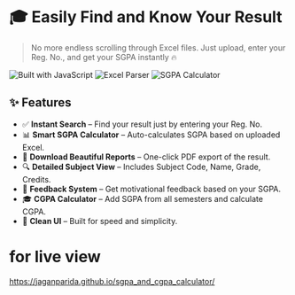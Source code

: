 # 🎓 Easily Find and Know Your Result

> No more endless scrolling through Excel files. Just upload, enter your Reg. No., and get your SGPA instantly 🔥

![Built with JavaScript](https://img.shields.io/badge/Built%20with-JavaScript-yellow?style=for-the-badge)
![Excel Parser](https://img.shields.io/badge/Excel--to--Web-Automation-blueviolet?style=for-the-badge)
![SGPA Calculator](https://img.shields.io/badge/SGPA-CGPA%20Calculator-green?style=for-the-badge)

## ✨ Features

- ✅ **Instant Search** – Find your result just by entering your Reg. No.
- 📊 **Smart SGPA Calculator** – Auto-calculates SGPA based on uploaded Excel.
- 💾 **Download Beautiful Reports** – One-click PDF export of the result.
- 🔍 **Detailed Subject View** – Includes Subject Code, Name, Grade, Credits.
- 🧠 **Feedback System** – Get motivational feedback based on your SGPA.
- 🎓 **CGPA Calculator** – Add SGPA from all semesters and calculate CGPA.
- 🎨 **Clean UI** – Built for speed and simplicity.

# for live view

https://jaganparida.github.io/sgpa_and_cgpa_calculator/

